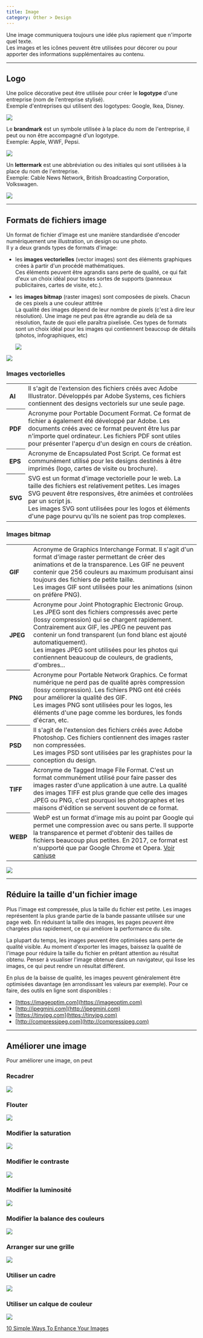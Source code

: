 ```yaml
---
title: Image
category: Other > Design
---
```


Une image communiquera toujours une idée plus rapiement que n'importe quel texte.  
Les images et les icônes peuvent être utilisées pour décorer ou pour apporter des informations supplémentaires au contenu.

---

## Logo

Une police décorative peut être utilisée pour créer le **logotype** d'une entreprise (nom de l'entreprise stylisé).  
Exemple d'entreprises qui utilisent des logotypes: Google, Ikea, Disney.

![](https://i.imgur.com/QFw5Z5L.png)

Le **brandmark** est un symbole utilisée à la place du nom de l'entreprise, il peut ou non être accompagné d'un logotype.  
Exemple: Apple, WWF, Pepsi.

![](https://i.imgur.com/I2Q8Qyl.jpg)

Un **lettermark** est une abbréviation ou des initiales qui sont utilisées à la place du nom de l'entreprise.  
Exemple: Cable News Network, British Broadcasting Corporation, Volkswagen.

![](https://i.imgur.com/Z3ZCaGY.png)

---

## Formats de fichiers image

Un format de fichier d'image est une manière standardisée d'encoder numériquement une illustration, un design ou une photo.  
Il y a deux grands types de formats d'image:
- les **images vectorielles** (vector images) sont des éléments graphiques crées à partir d'un procédé mathématiques.  
Ces éléments peuvent être agrandis sans perte de qualité, ce qui fait d'eux un choix idéal pour toutes sortes de supports (panneaux publicitaires, cartes de visite, etc.).

- les **images bitmap** (raster images) sont composées de pixels. Chacun de ces pixels a une couleur attitrée  
La qualité des images dépend de leur nombre de pixels (c'est à dire leur résolution). Une image ne peut pas être agrandie au delà de sa résolution, faute de quoi elle paraîtra pixelisée. Ces types de formats sont un choix idéal pour les images qui contiennent beaucoup de détails (photos, infographiques, etc)

  ![](https://i.imgur.com/sKpBO7k.png)

![](https://i.imgur.com/sIt7CSJ.jpg)

### Images vectorielles

<table>
<tr>
  <th align="left">AI</th>
  <td>Il s'agit de l'extension des fichiers créés avec Adobe Illustrator. Développés par Adobe Systems, ces fichiers contiennent des designs vectoriels sur une seule page.</td>
</tr>
<tr>
  <th align="left">PDF</th>
  <td>Acronyme pour Portable Document Format. Ce format de fichier a également été développé par Adobe. Les documents créés avec ce format peuvent être lus par n'importe quel ordinateur. Les fichiers PDF sont utiles pour présenter l'aperçu d'un design en cours de création.</td>
</tr>
<tr>
  <th align="left">EPS</th>
  <td>Acronyme de Encapsulated Post Script. Ce format est communément utilisé pour les designs destinés à être imprimés (logo, cartes de visite ou brochure).</td>
</tr>
<tr>
  <th align="left">SVG</th>
  <td>SVG est un format d'image vectorielle pour le web. La taille des fichiers est relativement petites. Les images SVG peuvent être responsives, être animées et controlées par un script js.<br>
  Les images SVG sont utilisées pour les logos et éléments d'une page pourvu qu'ils ne soient pas trop complexes.</td>
</tr>
</table>

### Images bitmap

<table>
<tr>
  <th align="left">GIF</th>
  <td>Acronyme de Graphics Interchange Format. Il s'agit d'un format d'image raster permettant de créer des animations et de la transparence. Les GIF ne peuvent contenir que 256 couleurs au maximum produisant ainsi toujours des fichiers de petite taille.<br>
  Les images GIF sont utilisées pour les animations (sinon on préfère PNG).</td>
</tr>
<tr>
  <th align="left">JPEG</th>
  <td>Acronyme pour Joint Photographic Electronic Group. Les JPEG sont des fichiers compressés avec perte (lossy compression) qui se chargent rapidement.
  Contrairement aux GIF, les JPEG ne peuvent pas contenir un fond transparent (un fond blanc est ajouté automatiquement).<br>
  Les images JPEG sont utilisées pour les photos qui contiennent beaucoup de couleurs, de gradients, d'ombres...</td>
</tr>
<tr>
  <th align="left">PNG</th>
  <td>Acronyme pour Portable Network Graphics. Ce format numérique ne perd pas de qualité après compression (lossy compression). Les fichiers PNG ont été créés pour améliorer la qualité des GIF.<br>
  Les images PNG sont utilisées pour les logos, les éléments d'une page comme les bordures, les fonds d'écran, etc.</td>
</tr>
<tr>
  <th align="left">PSD</th>
  <td>Il s'agit de l'extension des fichiers créés avec Adobe Photoshop. Ces fichiers contiennent des images raster non compressées.<br>
  Les images PSD sont utilisées par les graphistes pour la conception du design.</td>
</tr>
<tr>
  <th align="left">TIFF</th>
  <td>Acronyme de Tagged Image File Format. C'est un format communément utilisé pour faire passer des images raster d'une application à une autre. La qualité des images TIFF est plus grande que celle des images JPEG ou PNG, c'est pourquoi les photographes et les maisons d'édition se servent souvent de ce format.</td>
</tr>
<tr>
  <th align="left">WEBP</th>
  <td>WebP est un format d'image mis au point par Google qui permet une compression avec ou sans perte. Il supporte la transparence et permet d'obtenir des tailles de fichiers beaucoup plus petites. En 2017, ce format est n'supporté que par Google Chrome et Opera. <a href="https://caniuse.com/#feat=webp">Voir caniuse</a></td>
</tr>
</table>

![](https://i.imgur.com/W5vXufi.png)

---

## Réduire la taille d'un fichier image

Plus l'image est compressée, plus la taille du fichier est petite. Les images représentent la plus grande partie de la bande passante utilisée sur une page web. En réduisant la taille des images, les pages peuvent être chargées plus rapidement, ce qui améliore la performance du site.

La plupart du temps, les images peuvent être optimisées sans perte de qualité visible. Au moment d'exporter les images, baissez la qualité de l'image pour réduire la taille du fichier en prêtant attention au résultat obtenu. Penser à vsualiser l'image obtenue dans un navigateur, qui lisse les images, ce qui peut rendre un résultat différent.

En plus de la baisse de qualité, les images peuvent généralement être optimisées davantage (en arrondissant les valeurs par exemple). Pour ce faire, des outils en ligne sont disponibles :
- [https://imageoptim.com](https://imageoptim.com)
- [http://jpegmini.com](http://jpegmini.com)
- [https://tinyjpg.com](https://tinyjpg.com)
- [http://compressjpeg.com](http://compressjpeg.com)

---

## Améliorer une image

Pour améliorer une image, on peut

### Recadrer

![](https://i.imgur.com/dn8Z9op.png)

### Flouter

![](https://i.imgur.com/1H0PLRm.png)

### Modifier la saturation

![](https://i.imgur.com/bD35jgd.png)

### Modifier le contraste

![](https://i.imgur.com/bU9Wx1Q.png)

### Modifier la luminosité

![](https://i.imgur.com/rW2TpYv.png)

### Modifier la balance des couleurs

![](https://i.imgur.com/ugPnzt6.png)

### Arranger sur une grille

![](https://i.imgur.com/25qdGpX.png)

### Utiliser un cadre

![](https://i.imgur.com/MCEsFy1.png)

### Utiliser un calque de couleur

![](https://i.imgur.com/8Y1rveZ.png)

[10 Simple Ways To Enhance Your Images](https://www.canva.com/learn/image-enhancement/)
